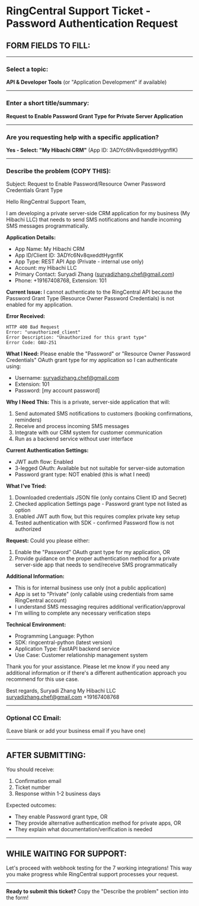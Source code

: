 # RingCentral Support Ticket - Password Authentication Request

## FORM FIELDS TO FILL:

---

### Select a topic:
**API & Developer Tools** (or "Application Development" if available)

---

### Enter a short title/summary:
**Request to Enable Password Grant Type for Private Server Application**

---

### Are you requesting help with a specific application?
**Yes - Select: "My Hibachi CRM"**
(App ID: 3ADYc6Nv8qxeddtHygnfIK)

---

### Describe the problem (COPY THIS):

Subject: Request to Enable Password/Resource Owner Password Credentials Grant Type

Hello RingCentral Support Team,

I am developing a private server-side CRM application for my business (My Hibachi LLC) that needs to send SMS notifications and handle incoming SMS messages programmatically.

**Application Details:**
- App Name: My Hibachi CRM
- App ID/Client ID: 3ADYc6Nv8qxeddtHygnfIK
- App Type: REST API App (Private - internal use only)
- Account: my Hibachi LLC
- Primary Contact: Suryadi Zhang (suryadizhang.chef@gmail.com)
- Phone: +19167408768, Extension: 101

**Current Issue:**
I cannot authenticate to the RingCentral API because the Password Grant Type (Resource Owner Password Credentials) is not enabled for my application.

**Error Received:**
```
HTTP 400 Bad Request
Error: "unauthorized_client"
Error Description: "Unauthorized for this grant type"
Error Code: OAU-251
```

**What I Need:**
Please enable the "Password" or "Resource Owner Password Credentials" OAuth grant type for my application so I can authenticate using:
- Username: suryadizhang.chef@gmail.com
- Extension: 101
- Password: [my account password]

**Why I Need This:**
This is a private, server-side application that will:
1. Send automated SMS notifications to customers (booking confirmations, reminders)
2. Receive and process incoming SMS messages
3. Integrate with our CRM system for customer communication
4. Run as a backend service without user interface

**Current Authentication Settings:**
- JWT auth flow: Enabled
- 3-legged OAuth: Available but not suitable for server-side automation
- Password grant type: NOT enabled (this is what I need)

**What I've Tried:**
1. Downloaded credentials JSON file (only contains Client ID and Secret)
2. Checked application Settings page - Password grant type not listed as option
3. Enabled JWT auth flow, but this requires complex private key setup
4. Tested authentication with SDK - confirmed Password flow is not authorized

**Request:**
Could you please either:
1. Enable the "Password" OAuth grant type for my application, OR
2. Provide guidance on the proper authentication method for a private server-side app that needs to send/receive SMS programmatically

**Additional Information:**
- This is for internal business use only (not a public application)
- App is set to "Private" (only callable using credentials from same RingCentral account)
- I understand SMS messaging requires additional verification/approval
- I'm willing to complete any necessary verification steps

**Technical Environment:**
- Programming Language: Python
- SDK: ringcentral-python (latest version)
- Application Type: FastAPI backend service
- Use Case: Customer relationship management system

Thank you for your assistance. Please let me know if you need any additional information or if there's a different authentication approach you recommend for this use case.

Best regards,
Suryadi Zhang
My Hibachi LLC
suryadizhang.chef@gmail.com
+19167408768

---

### Optional CC Email:
(Leave blank or add your business email if you have one)

---

## AFTER SUBMITTING:

You should receive:
1. Confirmation email
2. Ticket number
3. Response within 1-2 business days

Expected outcomes:
- They enable Password grant type, OR
- They provide alternative authentication method for private apps, OR
- They explain what documentation/verification is needed

---

## WHILE WAITING FOR SUPPORT:

Let's proceed with webhook testing for the 7 working integrations!
This way you make progress while RingCentral support processes your request.

---

**Ready to submit this ticket?** Copy the "Describe the problem" section into the form!
